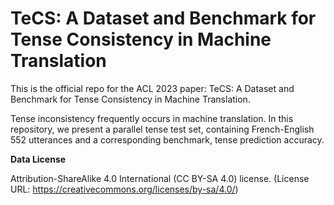 # TeCS: A Dataset and Benchmark for Tense Consistency in Machine Translation
This is the official repo for the ACL 2023 paper: TeCS: A Dataset and Benchmark for Tense Consistency in Machine Translation.

Tense inconsistency frequently occurs in machine translation. In this repository, we present a parallel tense test set, containing French-English 552 utterances and a corresponding benchmark, tense prediction accuracy. 

**Data License**

Attribution-ShareAlike 4.0 International (CC BY-SA 4.0) license. (License URL: https://creativecommons.org/licenses/by-sa/4.0/)
